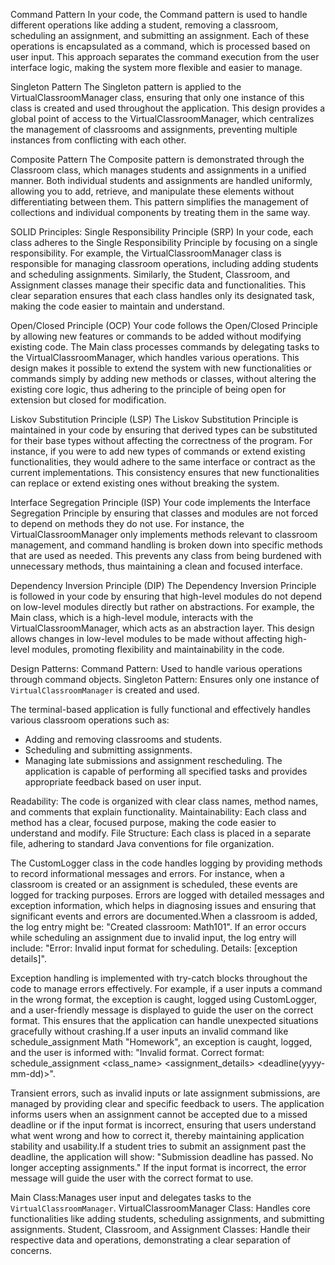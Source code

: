 Command Pattern
In your code, the Command pattern is used to handle different operations like adding a student, removing a classroom, scheduling an assignment, and submitting an assignment. Each of these operations is encapsulated as a command, which is processed based on user input. This approach separates the command execution from the user interface logic, making the system more flexible and easier to manage.

Singleton Pattern
The Singleton pattern is applied to the VirtualClassroomManager class, ensuring that only one instance of this class is created and used throughout the application. This design provides a global point of access to the VirtualClassroomManager, which centralizes the management of classrooms and assignments, preventing multiple instances from conflicting with each other.

Composite Pattern
The Composite pattern is demonstrated through the Classroom class, which manages students and assignments in a unified manner. Both individual students and assignments are handled uniformly, allowing you to add, retrieve, and manipulate these elements without differentiating between them. This pattern simplifies the management of collections and individual components by treating them in the same way.

SOLID Principles:
Single Responsibility Principle (SRP)
In your code, each class adheres to the Single Responsibility Principle by focusing on a single responsibility. For example, the VirtualClassroomManager class is responsible for managing classroom operations, including adding students and scheduling assignments. Similarly, the Student, Classroom, and Assignment classes manage their specific data and functionalities. This clear separation ensures that each class handles only its designated task, making the code easier to maintain and understand.

Open/Closed Principle (OCP)
Your code follows the Open/Closed Principle by allowing new features or commands to be added without modifying existing code. The Main class processes commands by delegating tasks to the VirtualClassroomManager, which handles various operations. This design makes it possible to extend the system with new functionalities or commands simply by adding new methods or classes, without altering the existing core logic, thus adhering to the principle of being open for extension but closed for modification.

Liskov Substitution Principle (LSP)
The Liskov Substitution Principle is maintained in your code by ensuring that derived types can be substituted for their base types without affecting the correctness of the program. For instance, if you were to add new types of commands or extend existing functionalities, they would adhere to the same interface or contract as the current implementations. This consistency ensures that new functionalities can replace or extend existing ones without breaking the system.

Interface Segregation Principle (ISP)
Your code implements the Interface Segregation Principle by ensuring that classes and modules are not forced to depend on methods they do not use. For instance, the VirtualClassroomManager only implements methods relevant to classroom management, and command handling is broken down into specific methods that are used as needed. This prevents any class from being burdened with unnecessary methods, thus maintaining a clean and focused interface.

Dependency Inversion Principle (DIP)
The Dependency Inversion Principle is followed in your code by ensuring that high-level modules do not depend on low-level modules directly but rather on abstractions. For example, the Main class, which is a high-level module, interacts with the VirtualClassroomManager, which acts as an abstraction layer. This design allows changes in low-level modules to be made without affecting high-level modules, promoting flexibility and maintainability in the code.

Design Patterns:
Command Pattern: Used to handle various operations through command objects.
Singleton Pattern: Ensures only one instance of `VirtualClassroomManager` is created and used.

The terminal-based application is fully functional and effectively handles various classroom operations such as:
- Adding and removing classrooms and students.
- Scheduling and submitting assignments.
- Managing late submissions and assignment rescheduling.
The application is capable of performing all specified tasks and provides appropriate feedback based on user input.

Readability:  The code is organized with clear class names, method names, and comments that explain functionality.
Maintainability:  Each class and method has a clear, focused purpose, making the code easier to understand and modify.
File Structure:  Each class is placed in a separate file, adhering to standard Java conventions for file organization.

The CustomLogger class in the code handles logging by providing methods to record informational messages and errors. For instance, when a classroom is created or an assignment is scheduled, these events are logged for tracking purposes. Errors are logged with detailed messages and exception information, which helps in diagnosing issues and ensuring that significant events and errors are documented.When a classroom is added, the log entry might be: "Created classroom: Math101". If an error occurs while scheduling an assignment due to invalid input, the log entry will include: "Error: Invalid input format for scheduling. Details: [exception details]".

Exception handling is implemented with try-catch blocks throughout the code to manage errors effectively. For example, if a user inputs a command in the wrong format, the exception is caught, logged using CustomLogger, and a user-friendly message is displayed to guide the user on the correct format. This ensures that the application can handle unexpected situations gracefully without crashing.If a user inputs an invalid command like schedule_assignment Math "Homework", an exception is caught, logged, and the user is informed with: "Invalid format. Correct format: schedule_assignment <class_name> <assignment_details> <deadline(yyyy-mm-dd)>".

Transient errors, such as invalid inputs or late assignment submissions, are managed by providing clear and specific feedback to users. The application informs users when an assignment cannot be accepted due to a missed deadline or if the input format is incorrect, ensuring that users understand what went wrong and how to correct it, thereby maintaining application stability and usability.If a student tries to submit an assignment past the deadline, the application will show: "Submission deadline has passed. No longer accepting assignments." If the input format is incorrect, the error message will guide the user with the correct format to use.

Main Class:Manages user input and delegates tasks to the `VirtualClassroomManager`.
VirtualClassroomManager Class: Handles core functionalities like adding students, scheduling assignments, and submitting assignments.
Student, Classroom, and Assignment Classes: Handle their respective data and operations, demonstrating a clear separation of concerns.





